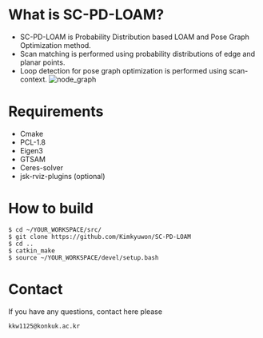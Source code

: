 # What is SC-PD-LOAM?
* SC-PD-LOAM is Probability Distribution based LOAM and Pose Graph Optimization method.
* Scan matching is performed using probability distributions of edge and planar points.
* Loop detection for pose graph optimization is performed using scan-context.
![node_graph](https://user-images.githubusercontent.com/5857457/172543497-abd3893f-8ce0-4158-a4be-76f990031d54.png)
# Requirements
* Cmake
* PCL-1.8
* Eigen3
* GTSAM
* Ceres-solver
* jsk-rviz-plugins (optional)
# How to build
```
$ cd ~/YOUR_WORKSPACE/src/
$ git clone https://github.com/Kimkyuwon/SC-PD-LOAM
$ cd ..
$ catkin_make
$ source ~/YOUR_WORKSPACE/devel/setup.bash
```
# Contact
If you have any questions, contact here please
```
kkw1125@konkuk.ac.kr
```
